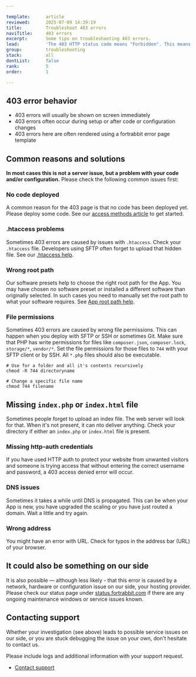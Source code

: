 ```yaml
---

template:      article
reviewed:      2025-07-09 14:39:19
title:         Troubleshoot 403 errors
naviTitle:     403 errors
excerpt:       Some tips on troubleshooting 403 errors.
lead:          'The 403 HTTP status code means "Forbidden". This means that access is denied, or in other words: the resource is not allowed for some reason. This article aims to help developers troubleshooting 403 errors.'
group:         troubleshooting
stack:         all
dontList:      false
rank:          5
order:         1

---
```


## 403 error behavior

* 403 errors will usually be shown on screen immediately
* 403 errors often occur during setup or after code or configuration changes
* 403 errors here are often rendered using a fortrabbit error page template

## Common reasons and solutions

**In most cases this is not a server issue, but a problem with your code and/or configuration.** Please check the following common issues first:

### No code deployed

A common reason for the 403 page is that no code has been deployed yet. Please deploy some code. See our [access methods article](/access-methods) to get started.

### .htaccess problems

Sometimes 403 errors are caused by issues with `.htaccess`. Check your `.htaccess` file. Developers using SFTP often forget to upload that hidden file. See our [.htaccess help](/htaccess).

### Wrong root path

Our software presets help to choose the right root path for the App. You may have chosen no software preset or installed a different software than originally selected. In such cases you need to manually set the root path to what your software requires. See [App root path help](/app#toc-root-path).

### File permissions

Sometimes 403 errors are caused by wrong file permissions. This can happen when you deploy with SFTP or SSH or sometimes Git. Make sure that PHP has write permissions for files like `composer.json`, `composer.lock`, `storage/*`, `vendor/*`. Set the file permissions for those files to `744` with your SFTP client or by SSH. All `*.php` files should also be executable.

```shell
# Use for a folder and all it's contents recursively
chmod -R 744 directoryname

# Change a specific file name
chmod 744 filename
```

## Missing `index.php` or `index.html` file

Sometimes people forget to upload an index file. The web server will look for that. When it's not present, it can nto deliver anything. Check your directory if either an `index.php` or `index.html` file is present.

### Missing http-auth credentials

If you have used HTTP auth to protect your website from unwanted visitors and someone is trying access that without entering the correct username and password, a 403 access denied error will occur.

### DNS issues

Sometimes it takes a while until DNS is propagated. This can be when your App is new, you have upgraded the scaling or you have just routed a domain. Wait a little and try again.

### Wrong address

You might have an error with URL. Check for typos in the address bar (URL) of your browser.

## It could also be something on our side

It is also possible — although less likely - that this error is caused by a network, hardware or configuration issue on our side, your hosting provider. Please check our status page under [status.fortrabbit.com](https://status.fortrabbit.com) if there are any ongoing maintenance windows or service issues known.

## Contacting support

Whether your investigation (see above) leads to possible service issues on our side, or you are stuck debugging the issue on your own, don't hesitate to contact us.

Please include logs and additional information with your support request. 

* <a href="#asd" onclick="Intercom('showNewMessage', 'I see 403 for my App ______ for around ___. I have made the following changes recently: ____.')">Contact support</a>